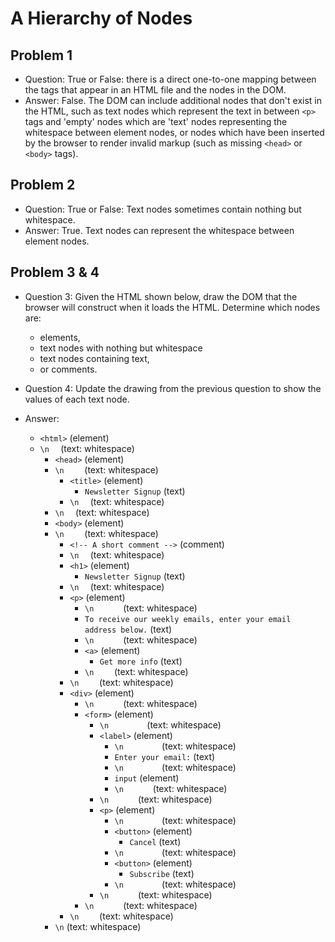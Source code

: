 # A Hierarchy of Nodes

## Problem 1

  * Question: True or False: there is a direct one-to-one mapping between the tags that appear in an HTML file and the nodes in the DOM.
  * Answer: False. The DOM can include additional nodes that don't exist in the HTML, such as text nodes which represent the text in between `<p>` tags and 'empty' nodes which are 'text' nodes representing the whitespace between element nodes, or nodes which have been inserted by the browser to render invalid markup (such as missing `<head>` or `<body>` tags).

## Problem 2

  * Question: True or False: Text nodes sometimes contain nothing but whitespace.
  * Answer: True. Text nodes can represent the whitespace between element nodes.

## Problem 3 & 4

  * Question 3: Given the HTML shown below, draw the DOM that the browser will construct when it loads the HTML. Determine which nodes are:

    * elements,
    * text nodes with nothing but whitespace
    * text nodes containing text,
    * or comments.

  * Question 4: Update the drawing from the previous question to show the values of each text node.

  * Answer:

    * `<html>` (element)
    * `\n  ` (text: whitespace)
      * `<head>` (element)
      * `\n    ` (text: whitespace)
        * `<title>` (element)
          * `Newsletter Signup` (text)
        * `\n  ` (text: whitespace)
      * `\n  ` (text: whitespace)
      * `<body>` (element)
      * `\n    ` (text: whitespace)
        * `<!-- A short comment -->` (comment)
        * `\n  ` (text: whitespace)
        * `<h1>` (element)
          * `Newsletter Signup` (text)
        * `\n  ` (text: whitespace)
        * `<p>` (element)
          * `\n      ` (text: whitespace)
          * `To receive our weekly emails, enter your email address below.` (text)
          * `\n      ` (text: whitespace)
          * `<a>` (element)
            * `Get more info` (text)
          * `\n    ` (text: whitespace)
        * `\n    ` (text: whitespace)
        * `<div>` (element)
          * `\n      ` (text: whitespace)
          * `<form>` (element)
            * `\n        ` (text: whitespace)
            * `<label>` (element)
              * `\n        ` (text: whitespace)
              * `Enter your email:` (text)
              * `\n        ` (text: whitespace)
              * `input` (element)
              * `\n      ` (text: whitespace)
            * `\n      ` (text: whitespace)
            * `<p>` (element)
              * `\n        ` (text: whitespace)
              * `<button>` (element)
                * `Cancel` (text)
              * `\n        ` (text: whitespace)
              * `<button>` (element)
                * `Subscribe` (text)
              * `\n        ` (text: whitespace)
            * `\n      ` (text: whitespace)
          * `\n      ` (text: whitespace)
        * `\n    ` (text: whitespace)
      * `\n` (text: whitespace)
